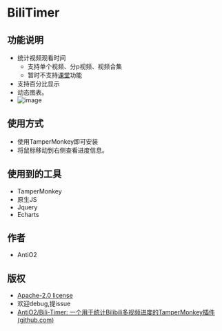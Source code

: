 # BiliTimer

## 功能说明

- 统计视频观看时间
  - 支持单个视频、分p视频、视频合集
  - 暂时不支持[课堂](https://www.bilibili.com/cheese)功能
- 支持百分比显示
- 动态图表。
- ![image](https://tvax2.sinaimg.cn/large/0073fhLzly1h6lh2pn953j30jr0lcagm.jpg)

## 使用方式

- 使用TamperMonkey即可安装
- 将鼠标移动到右侧查看进度信息。

## 使用到的工具

- TamperMonkey
- 原生JS
- Jquery
- Echarts

## 作者

- AntiO2

## 版权

- [Apache-2.0 license](https://github.com/AntiO2/Bili-Timer/blob/main/LICENSE)
- 欢迎debug,提issue
- [AntiO2/Bili-Timer: 一个用于统计Bilibili多视频进度的TamperMonkey插件 (github.com)](https://github.com/AntiO2/Bili-Timer)
